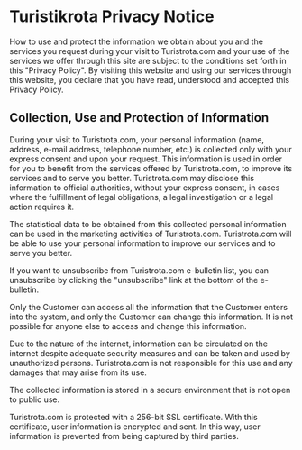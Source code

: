 # Turistikrota Privacy Notice

How to use and protect the information we obtain about you and the services you request during your visit to Turistrota.com and your use of the services we offer through this site are subject to the conditions set forth in this "Privacy Policy". By visiting this website and using our services through this website, you declare that you have read, understood and accepted this Privacy Policy.

## Collection, Use and Protection of Information

During your visit to Turistrota.com, your personal information (name, address, e-mail address, telephone number, etc.) is collected only with your express consent and upon your request. This information is used in order for you to benefit from the services offered by Turistrota.com, to improve its services and to serve you better. Turistrota.com may disclose this information to official authorities, without your express consent, in cases where the fulfillment of legal obligations, a legal investigation or a legal action requires it.

The statistical data to be obtained from this collected personal information can be used in the marketing activities of Turistrota.com. Turistrota.com will be able to use your personal information to improve our services and to serve you better.

If you want to unsubscribe from Turistrota.com e-bulletin list, you can unsubscribe by clicking the "unsubscribe" link at the bottom of the e-bulletin.

Only the Customer can access all the information that the Customer enters into the system, and only the Customer can change this information. It is not possible for anyone else to access and change this information.

Due to the nature of the internet, information can be circulated on the internet despite adequate security measures and can be taken and used by unauthorized persons. Turistrota.com is not responsible for this use and any damages that may arise from its use.

The collected information is stored in a secure environment that is not open to public use.

Turistrota.com is protected with a 256-bit SSL certificate. With this certificate, user information is encrypted and sent. In this way, user information is prevented from being captured by third parties.